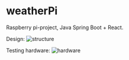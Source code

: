 # weatherPi
Raspberry pi-project, Java Spring Boot + React.

Design:
![structure](https://dl.dropboxusercontent.com/u/6055409/weatherPi_system-architecture.png)

Testing hardware:
![hardware](https://dl.dropboxusercontent.com/u/6055409/weatherPi-1.jpg)
